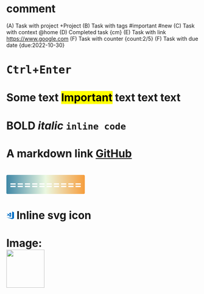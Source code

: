 
# comment
(A) Task with project +Project
(B) Task with tags #important #new
(C) Task with context @home
(D) Completed task {cm}
(E) Task with link https://www.google.com
(F) Task with counter {count:2/5}
(F) Task with due date {due:2022-10-30}







# <kbd>Ctrl</kbd>+<kbd>Enter</kbd>
# Some text <mark>Important</mark> text text text
# **BOLD** *italic* `inline code`
# A markdown link [GitHub](https://github.com)
# <span style="display:inline-block;background:linear-gradient(0.25turn,#3f87a6,#ebf8e1,#f69d3c);color:#fff;padding:0.5rem;border-radius:3px;font-style:bold;">==========</span>
# <svg xmlns="http://www.w3.org/2000/svg" width="20" height="20" viewBox="0 0 256 256" preserveAspectRatio="xMidYMid"><path d="M191.979 0v219.867L0 191.354l191.979 64.644 64-26.623V30.592l.021-.01-.021-.042v-3.915L191.979 0zm-67.183 37.458L65.994 95.583 30.592 68.921l-14.59 4.873 36.017 35.604L16.002 145l14.59 4.875 35.402-26.663h.002l58.798 58.121 35.217-14.963V52.421l-35.215-14.963zm-.002 41.473v60.927L84.34 109.394l40.454-30.463z" fill="#016ec5"/></svg> Inline svg icon
# Image: <br> <img width="100" height="100" src="https://unsplash.it/200/200">
